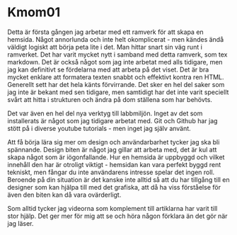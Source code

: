 Kmom01
===============================

Detta är första gången jag arbetar med ett ramverk för att skapa en hemsida. Något
annorlunda och inte helt okomplicerat - men kändes ändå väldigt logiskt att börja
peta lite i det. Man hittar snart sin väg runt i ramverket. Det har varit mycket nytt
i samband med detta ramverk, som tex markdown. Det är också något som jag inte arbetat med alls tidigare, men
jag kan definitivt se fördelarna med att arbeta på det viset. Det är bra mycket enklare
att formatera texten snabbt och effektivt kontra ren HTML. Generellt sett har
det hela känts förvirrande. Det sker en hel del saker som jag inte är bekant med
sen tidigare, men samtidigt har det inte varit speciellt svårt att hitta i strukturen
och ändra på dom ställena som har behövts.

Det var även en hel del nya verktyg till labbmiljön. Inget av det som installerats är något som
jag tidigare arbetat med. Git och Github har jag stött på i diverse youtube
tutorials - men inget jag själv använt.

Att få börja lära sig mer om design och användarbarhet tycker jag ska bli spännande.
Design biten är något jag gillar att arbeta med, det är kul att skapa något som är
iögonfallande. Hur en hemsida är uppbyggd och vilket innehåll den har är otroligt
viktigt - hemsidan kan vara perfekt byggd rent tekniskt, men fångar du inte användarens
intresse spelar det ingen roll. Beroende på din situation är det kanske inte alltid
så att du har tillgång till en designer som kan hjälpa till med det grafiska, att
då ha viss förståelse för även den biten kan då vara ovärderligt.

Som alltid tycker jag videorna som komplement till artiklarna har varit till stor
hjälp. Det ger mer för mig att se och höra någon förklara än det gör när jag läser.

